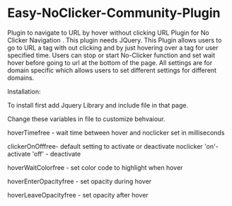 # Easy-NoClicker-Community-Plugin
Plugin to navigate to URL by hover without clicking URL
Plugin for No Clicker Navigation . 
This plugin needs JQuery. This Plugin allows users to go to URL a tag with out clicking and by just hovering over a tag for user specified time.
Users can stop or start No-Clicker function and set wait hover before going to url at the bottom of the page.
All settings are for domain specific which allows users to set different settings for different domains.

Installation:

To install first add Jquery Library and include file in that page.

<script src="https://ajax.googleapis.com/ajax/libs/jquery/3.2.1/jquery.min.js"> </script>

<script src="EasyNoClickerCommunityPlugin.js"> </script>


Change these variables in file to customize behvaiour.

hoverTimefree - wait time between hover and noclicker set in milliseconds

clickerOnOfffree- default setting to activate or deactivate noclicker 'on'- activate 'off' - deactivate

hoverWaitColorfree - set color code to highlight when hover

hoverEnterOpacityfree - set opacity during hover

hoverLeaveOpacityfree - set opacity after hover
